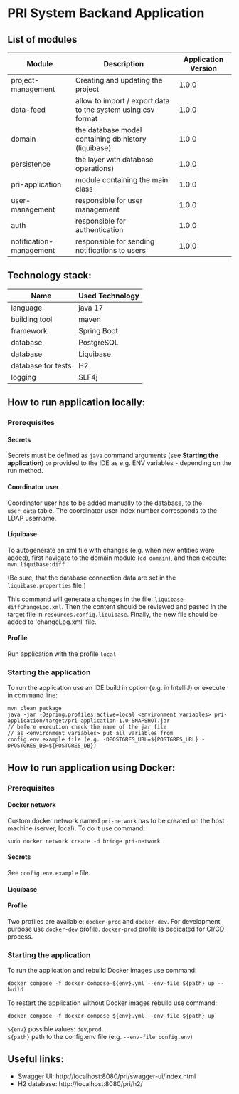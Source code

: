 # PRI System Backand Application

## List of modules

| Module                  | Description                                                  | Application Version |
|-------------------------|--------------------------------------------------------------|---------------------|
| project-management      | Creating and updating the project                            | 1.0.0               |
| data-feed               | allow to import / export data to the system using csv format | 1.0.0               |
| domain                  | the database model containing db history (liquibase)         | 1.0.0               |
| persistence             | the layer with database operations)                          | 1.0.0               |
| pri-application         | module containing the main class                             | 1.0.0               |
| user-management         | responsible for user management                              | 1.0.0               |
| auth                    | responsible for authentication                               | 1.0.0               |
| notification-management | responsible for sending notifications to users               | 1.0.0               |

## Technology stack:

| Name               | Used Technology |
|--------------------|-----------------|
| language           | java 17         |
| building tool      | maven           |
| framework          | Spring Boot     |
| database           | PostgreSQL      |
| database           | Liquibase       |
| database for tests | H2              |
| logging            | SLF4j           |

## How to run application locally:

### Prerequisites

#### Secrets

Secrets must be defined as `java` command arguments (see **Starting the application**) 
or provided to the IDE as e.g. ENV variables - depending on the run method.

#### Coordinator user
Coordinator user has to be added manually to the database, to the `user_data` table.
The coordinator user index number corresponds to the LDAP username.

#### Liquibase

To autogenerate an xml file with changes (e.g. when new entities were added), first navigate to the domain module (`cd domain`), and then execute:
`mvn liquibase:diff`

(Be sure, that the database connection data are set in the `liquibase.properties` file.)

This command will generate a changes in the file: `liquibase-diffChangeLog.xml`. Then the content should be reviewed and pasted in the target file in `resources.config.liquibase`. Finally, the new file should be added to 'changeLog.xml' file.

#### Profile

Run application with the profile `local`

### Starting the application

To run the application use an IDE build in option (e.g. in IntelliJ) or execute in command line:

```
mvn clean package
java -jar -Dspring.profiles.active=local <environment variables> pri-application/target/pri-application-1.0-SNAPSHOT.jar 
// before execution check the name of the jar file
// as <environment variables> put all variables from config.env.example file (e.g. -DPOSTGRES_URL=${POSTGRES_URL} -DPOSTGRES_DB=${POSTGRES_DB})
```

## How to run application using Docker:

### Prerequisites

#### Docker network
Custom docker network named `pri-network` has to be created on the host machine (server, local). To do it use command:
````
sudo docker network create -d bridge pri-network
````

#### Secrets

See `config.env.example` file.

#### Liquibase

[//]: # (todo)

#### Profile

Two profiles are available: `docker-prod` and `docker-dev`. 
For development purpose use `docker-dev` profile.
`docker-prod` profile is dedicated for CI/CD process.

### Starting the application

To run the application and rebuild Docker images use command:
```
docker compose -f docker-compose-${env}.yml --env-file ${path} up --build
```

To restart the application without Docker images rebuild use command:
```
docker compose -f docker-compose-${env}.yml --env-file ${path} up`
```

`${env}` possible values: `dev`,`prod`. \
`${path}` path to the config.env file (e.g. `--env-file config.env`)

## Useful links:

* Swagger UI:
  http://localhost:8080/pri/swagger-ui/index.html
* H2 database: http://localhost:8080/pri/h2/
